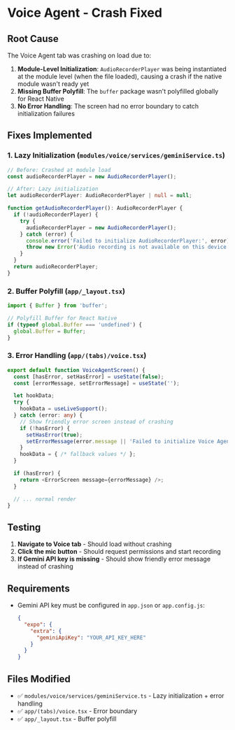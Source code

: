 # Voice Agent - Crash Fixed

## Root Cause
The Voice Agent tab was crashing on load due to:

1. **Module-Level Initialization**: `AudioRecorderPlayer` was being instantiated at the module level (when the file loaded), causing a crash if the native module wasn't ready yet
2. **Missing Buffer Polyfill**: The `buffer` package wasn't polyfilled globally for React Native
3. **No Error Handling**: The screen had no error boundary to catch initialization failures

## Fixes Implemented

### 1. Lazy Initialization (`modules/voice/services/geminiService.ts`)
```typescript
// Before: Crashed at module load
const audioRecorderPlayer = new AudioRecorderPlayer();

// After: Lazy initialization
let audioRecorderPlayer: AudioRecorderPlayer | null = null;

function getAudioRecorderPlayer(): AudioRecorderPlayer {
  if (!audioRecorderPlayer) {
    try {
      audioRecorderPlayer = new AudioRecorderPlayer();
    } catch (error) {
      console.error('Failed to initialize AudioRecorderPlayer:', error);
      throw new Error('Audio recording is not available on this device');
    }
  }
  return audioRecorderPlayer;
}
```

### 2. Buffer Polyfill (`app/_layout.tsx`)
```typescript
import { Buffer } from 'buffer';

// Polyfill Buffer for React Native
if (typeof global.Buffer === 'undefined') {
  global.Buffer = Buffer;
}
```

### 3. Error Handling (`app/(tabs)/voice.tsx`)
```typescript
export default function VoiceAgentScreen() {
  const [hasError, setHasError] = useState(false);
  const [errorMessage, setErrorMessage] = useState('');

  let hookData;
  try {
    hookData = useLiveSupport();
  } catch (error: any) {
    // Show friendly error screen instead of crashing
    if (!hasError) {
      setHasError(true);
      setErrorMessage(error.message || 'Failed to initialize Voice Agent');
    }
    hookData = { /* fallback values */ };
  }

  if (hasError) {
    return <ErrorScreen message={errorMessage} />;
  }

  // ... normal render
}
```

## Testing
1. **Navigate to Voice tab** - Should load without crashing
2. **Click the mic button** - Should request permissions and start recording
3. **If Gemini API key is missing** - Should show friendly error message instead of crashing

## Requirements
- Gemini API key must be configured in `app.json` or `app.config.js`:
  ```json
  {
    "expo": {
      "extra": {
        "geminiApiKey": "YOUR_API_KEY_HERE"
      }
    }
  }
  ```

## Files Modified
- ✅ `modules/voice/services/geminiService.ts` - Lazy initialization + error handling
- ✅ `app/(tabs)/voice.tsx` - Error boundary
- ✅ `app/_layout.tsx` - Buffer polyfill

